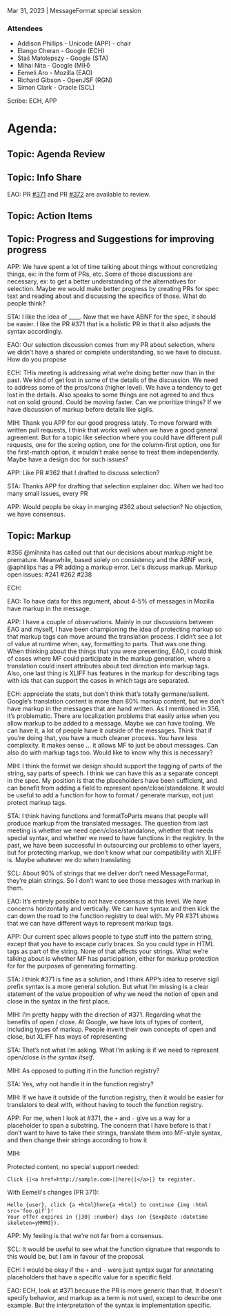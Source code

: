 Mar 31, 2023 | MessageFormat special session

### Attendees
* Addison Phillips - Unicode (APP) - chair
* Elango Cheran - Google (ECH)
* Staś Małolepszy - Google (STA)
* Mihai Nita - Google (MIH)
* Eemeli Aro - Mozilla (EAO)
* Richard Gibson - OpenJSF (RGN)
* Simon Clark - Oracle (SCL)

Scribe: ECH, APP

# Agenda:

## Topic: Agenda Review

## Topic: Info Share

EAO: PR [#371](https://github.com/unicode-org/message-format-wg/pull/371) and PR [#372](https://github.com/unicode-org/message-format-wg/pull/372) are available to review.

## Topic: Action Items

## Topic: Progress and Suggestions for improving progress

APP: We have spent a lot of time talking about things without concretizing things, ex: in the form of PRs, etc. Some of those discussions are necessary, ex: to get a better understanding of the alternatives for selection. Maybe we would make better progress by creating PRs for spec text and reading about and discussing the specifics of those. What do people think?

STA: I like the idea of ____. Now that we have ABNF for the spec, it should be easier. I like the PR #371 that is a holistic PR in that it also adjusts the syntax accordingly.

EAO: Our selection discussion comes from my PR about selection, where we didn’t have a shared or complete understanding, so we have to discuss. How do you propose 

ECH: THis meeting is addressing what we’re doing better now than in the past. We kind of get lost in some of the details of the discussion. We need to address some of the pros/cons (higher level). We have a tendency to get lost in the details. Also speaks to some things are not agreed to and thus not on solid ground. Could be moving faster. Can we prioritize things? If we have discussion of markup before details like sigils.

MIH: Thank you APP for our good progress lately. To move forward with written pull requests, I think that works well when we have a good general agreement. But for a topic like selection where you could have different pull requests, one for the soring option, one for the column-first option, one for the first-match option, it wouldn’t make sense to treat them independently. Maybe have a design doc for such issues?

APP: Like PR #362 that I drafted to discuss selection?

STA: Thanks APP for drafting that selection explainer doc. When we had too many small issues, every PR 

APP: Would people be okay in merging #362 about selection?  No objection, we have consensus.

## Topic: Markup

#356
@mihnita has called out that our decisions about markup might be premature. Meanwhile, based solely on consistency and the ABNF work, @aphillips has a PR adding a markup error. Let's discuss markup.
Markup open issues:
#241
#262
#238

ECH: 

EAO: To have data for this argument, about 4-5% of messages in Mozilla have markup in the message.

APP: I have a couple of observations. Mainly in our discussions between EAO and myself, I have been championing the idea of protecting markup so that markup tags can move around the translation process. I didn’t see a lot of value at runtime when, say, formatting to parts. That was one thing. When thinking about the things that you were presenting, EAO, I could think of cases where MF could participate in the markup generation, where a translation could insert attributes about text direction into markup tags. Also, one last thing is XLIFF has features in the markup for describing tags with ids that can support the cases in which tags are separated.

ECH: appreciate the stats, but don’t think that’s totally germane/salient. Google’s translation content is more than 80% markup content, but we don’t have markup in the messages that are hand written. As I mentioned in 356, it’s problematic. There are localization problems that easily arise when you allow markup to be added to a message. Maybe we can have tooling. We can have it, a lot of people have it outside of the messages. Think that if you’re doing that, you have a much cleaner process. You have less complexity. It makes sense … it allows MF to just be about messages. Can also do with markup tags too. Would like to know why this is necessary?

MIH: I think the format we design should support the tagging of parts of the string, say parts of speech. I think we can have this as a separate concept in the spec. My position is that the placeholders have been sufficient, and can benefit from adding a field to represent open/close/standalone. It would be useful to add a function for how to format / generate markup, not just protect markup tags.

STA: I think having functions and formatToParts means that people will produce markup from the translated messages. The question from last meeting is whether we need open/close/standalone, whether that needs special syntax, and whether we need to have functions in the registry. In the past, we have been successful in outsourcing our problems to other layers, but for protecting markup, we don’t know what our compatibility with XLIFF is. Maybe whatever we do when translating 

SCL: About 90% of strings that we deliver don’t need MessageFormat, they’re plain strings. So I don’t want to see those messages with markup in them.

EAO: It’s entirely possible to not have consensus at this level. We have concerns horizontally and vertically. We can have syntax and then kick the can down the road to the function registry to deal with. My PR #371 shows that we can have different ways to represent markup tags.

APP: Our current spec allows people to type stuff into the pattern string, except that you have to escape curly braces. So you could type in HTML tags as part of the string. None of that affects your strings. What we’re talking about is whether MF has participation, either for markup protection for for the purposes of generating formatting.

STA: I think #371 is fine as a solution, and I think APP’s idea to reserve sigil prefix syntax is a more general solution. But what I’m missing is a clear statement of the value proposition of why we need the notion of open and close in the syntax in the first place.

MIH: I’m pretty happy with the direction of #371. Regarding what the benefits of open / close. At Google, we have lots of types of content, including types of markup. People invent their own concepts of open and close, but XLIFF has ways of representing 

STA: That’s not what I’m asking. What I’m asking is if we need to represent open/close _in the syntax itself_.

MIH: As opposed to putting it in the function registry?

STA: Yes, why not handle it in the function registry?

MIH: If we have it outside of the function registry, then it would be easier for translators to deal with, without having to touch the function registry.

APP: For me, when I look at #371, the `+` and `-` give us a way for a placeholder to span a substring. The concern that I have before is that I don’t want to have to take their strings, translate them into MF-style syntax, and then change their strings according to how it 


MIH:

Protected content, no special support needed:
```
Click {|<a href=http://sample.com>|}here{|</a>|} to register.
```

With Eemeli's changes (PR 371):
```
Hello {user}, click {a +html}here{a +html} to continue {img :html src='foo.gif'}!
Your offer expires in {|30| :number} days (on {$expDate :datetime skeleton=yMMMd}).
```


APP: My feeling is that we’re not far from a consensus. 

SCL: It would be useful to see what the function signature that responds to this would be, but I am in favour of the proposal.

ECH: I would be okay if the `+` and `-` were just syntax sugar for annotating placeholders that have a specific value for a specific field.

EAO: ECH, look at #371 because the PR is more generic than that. It doesn’t specify behavior, and markup as a term is not used, except to describe one example. But the interpretation of the syntax is implementation specific.





